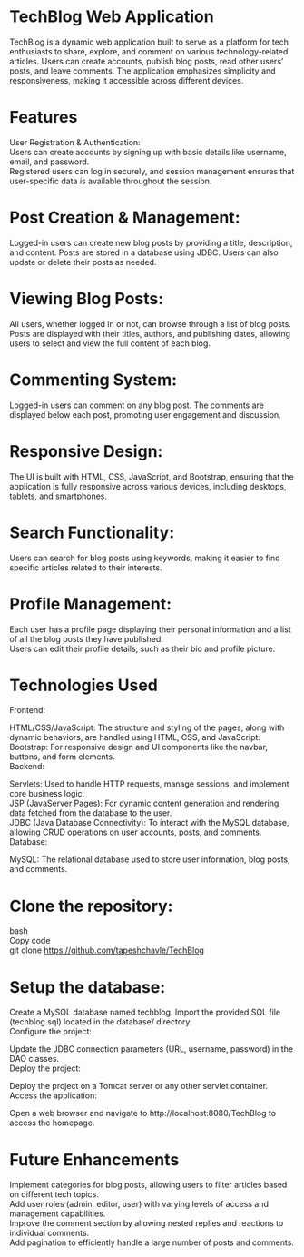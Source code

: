 # TechBlog Web Application
TechBlog is a dynamic web application built to serve as a platform for tech enthusiasts to share, explore, and comment on various technology-related articles. Users can create accounts, publish blog posts, read other users’ posts, and leave comments. The application emphasizes simplicity and responsiveness, making it accessible across different devices.

# Features<br>
User Registration & Authentication:
<br>
Users can create accounts by signing up with basic details like username, email, and password.<br>
Registered users can log in securely, and session management ensures that user-specific data is available throughout the session.<br>
# Post Creation & Management:<br>

Logged-in users can create new blog posts by providing a title, description, and content. Posts are stored in a database using JDBC.
Users can also update or delete their posts as needed.<br>
# Viewing Blog Posts:<br>

All users, whether logged in or not, can browse through a list of blog posts.<br>
Posts are displayed with their titles, authors, and publishing dates, allowing users to select and view the full content of each blog.<br>
# Commenting System:<br>

Logged-in users can comment on any blog post.
The comments are displayed below each post, promoting user engagement and discussion.<br>
# Responsive Design:<br>

The UI is built with HTML, CSS, JavaScript, and Bootstrap, ensuring that the application is fully responsive across various devices, including desktops, tablets, and smartphones.<br>
# Search Functionality:<br>

Users can search for blog posts using keywords, making it easier to find specific articles related to their interests.
# Profile Management:<br>

Each user has a profile page displaying their personal information and a list of all the blog posts they have published.<br>
Users can edit their profile details, such as their bio and profile picture.<br>
# Technologies Used<br>
Frontend:<br>

 HTML/CSS/JavaScript: The structure and styling of the pages, along with dynamic behaviors, are handled using HTML, CSS, and JavaScript.<br>
Bootstrap: For responsive design and UI components like the navbar, buttons, and form elements.<br>
 Backend:

 Servlets: Used to handle HTTP requests, manage sessions, and implement core business logic.<br>
 JSP (JavaServer Pages): For dynamic content generation and rendering data fetched from the database to the user.<br>
 JDBC (Java Database Connectivity): To interact with the MySQL database, allowing CRUD operations on user accounts, posts, and comments.<br>
 Database:<br>

 MySQL: The relational database used to store user information, blog posts, and comments.

# Clone the repository:

bash<br>
Copy code<br>
git clone https://github.com/tapeshchavle/TechBlog
# Setup the database:

 Create a MySQL database named techblog.
Import the provided SQL file (techblog.sql) located in the database/ directory.<br>
 Configure the project:<br>

Update the JDBC connection parameters (URL, username, password) in the DAO classes.<br>
 Deploy the project:<br>

Deploy the project on a Tomcat server or any other servlet container.
Access the application:<br>

Open a web browser and navigate to http://localhost:8080/TechBlog to access the homepage.<br>
# Future Enhancements
Implement categories for blog posts, allowing users to filter articles based on different tech topics.<br>
Add user roles (admin, editor, user) with varying levels of access and management capabilities.<br>
Improve the comment section by allowing nested replies and reactions to individual comments.<br>
Add pagination to efficiently handle a large number of posts and comments.<br>

